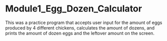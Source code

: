 # Module1_Egg_Dozen_Calculator
 This was a practice program that accepts user input for the amount of eggs produced by 4 different chickens, calculates the amount of dozens, and prints the amount of dozen eggs and the leftover amount on the screen.
